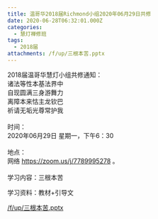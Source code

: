```yaml
---
title: 温哥华2018届Richmond小组2020年06月29日共修
date: 2020-06-28T06:32:01.000Z
categories:
  - 慧灯禅修班
tags:
  - 2018届
attachments: /f/up/三根本苦.pptx
---
```

2018届温哥华慧灯小组共修通知：\
诸法等性本基法界中\
自现圆满三身游舞力\
离障本来怙主龙钦巴\
祈请无垢光尊常护我\
\
时间：\
2020年06月29日 星期一，下午6：30\
\
地点：\
网络 <https://zoom.us/j/7789995278> 。\
\
学习内容：三根本苦 

学习资料：教材+引导文 

[/f/up/三根本苦.pptx](http://huidengchanxiu.net/hdv/f/up/三根本苦.pptx)